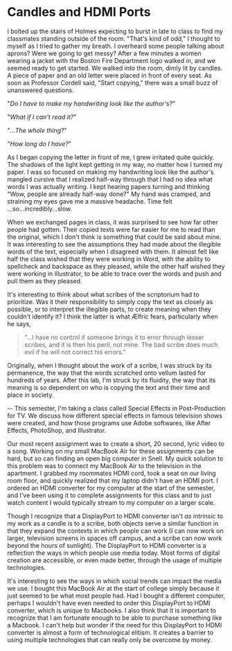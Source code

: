 # Candles and HDMI Ports

I bolted up the stairs of Holmes expecting to burst in late to class to find my classmates standing outside of the room. "That's kind of odd," I thought to myself as I tried to gather my breath. I overheard some people talking about aprons? Were we going to get messy? After a few minutes a women wearing a jacket with the Boston Fire Department logo walked in, and we seemed ready to get started. We walked into the room, dimly lit by candles. A piece of paper and an old letter were placed in front of every seat. As soon as Professor Cordell said, "Start copying," there was a small buzz of unanswered questions. 

"_Do I have to make my handwriting look like the author's?_" 

"_What if I can't read it?_" 

"_...The whole thing_?"

"_How long do I have?_"

As I began copying the letter in front of me, I grew irritated quite quickly. The shadows of the light kept getting in my way, no matter how I turned my paper. I was so focused on making my handwriting look like the author's mangled cursive that I realized half-way through that I had no idea what words I was actually writing. I kept hearing papers turning and thinking "Wow, people are already half-way done?" My hand was cramped, and straining my eyes gave me a massive headache. Time felt ...so...incredibly...slow. 

When we exchanged pages in class, it was surprised to see how far other people had gotten. Their copied texts were far easier for me to read than the original, which I don't think is something that could be said about mine. It was interesting to see the assumptions they had made about the illegible words of the text, especially when I disagreed with them. It almost felt like half the class wished that they were working in Word, with the ability to spellcheck and backspace as they pleased, while the other half wished they were working in Illustrator, to be able to trace over the words and push and pull them as they pleased. 

It's interesting to think about what scribes of the scriptorium had to prioritize. Was it their responsibility to simply copy the text as closely as possible, or to interpret the illegible parts, to create meaning when they couldn't identify it? I think the latter is what Ælfric fears, particularly when he says, 

> "...I have no control if someone brings it to error through lesser scribes, and it is then his peril, not mine. The bad scribe does much evil if he will not correct his errors."
 
Originally, when I thought about the work of a scribe, I was struck by its permanence, the way that the words scratched onto vellum lasted for hundreds of years. After this lab, I'm struck by its fluidity, the way that its meaning is so dependent on who is copying the text and their time and place in society.

--
This semester, I'm taking a class called Special Effects in Post-Production for TV. We discuss how different special effects in famous television shows were created, and how those programs use Adobe softwares, like After Effects, PhotoShop, and Illustrator. 

Our most recent assignment was to create a short, 20 second, lyric video to a song. Working on my small MacBook Air for these assignments can be hard, but so can finding an open big computer in Snell. My quick solution to this problem was to connect my MacBook Air to the television in the apartment. I grabbed my roommates HDMI cord, took a seat on our living room floor, and quickly realized that my laptop didn't have an HDMI port. I ordered an HDMI converter for my computer at the start of the semester, and I've been using it to complete assignments for this class and to just watch content I would typically stream to my computer on a larger scale. 

Though I recognize that a DisplayPort to HDMI converter isn't _as_ intrinsic to my work as a candle is to a scribe, both objects serve a similar function in that they expand the contexts in which people can work (I can now work on larger, television screens in spaces off campus, and a scribe can now work beyond the hours of sunlight). The DisplayPort to HDMI converter is a reflection the ways in which people use media today. Most forms of digital creation are accessible, or even made better, through the usage of multiple technologies. 

It's interesting to see the ways in which social trends can impact the media we use. I bought this MacBook Air at the start of college simply because it just seemed to be what most people had. Had I bought a different computer, perhaps I wouldn't have even needed to order this DisplayPort to HDMI converter, which is unique to Macbooks. I also think that it is important to recognize that I am fortunate enough to be able to purchase something like a Macbook. I can't help but wonder if the need for this DisplayPort to HDMI converter is almost a form of technological elitism. It creates a barrier to using multiple technologies that can really only be overcome by money. 
